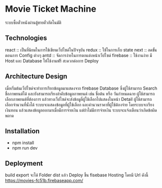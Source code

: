 # Movie Ticket Machine
ระบบซื้อตั๋วหนังผ่านตู้ขายตั๋วอัตโนมัติ

## Technologies
react    :: เป็นที่นิยมในการใช้เขียนเว็ปไซด์ในปัจจุบัน 
redux    :: ใช้ในการเก็บ state 
next     :: ลดขั้นตอนการ Config ต่างๆ 
antd     :: จัดการง่ายในการตกแต่งหน้าเว็ปไซด์
firebase :: ใช้งานง่าย มี Host และ Database ให้ใช้งานฟรี สะดวกต่อการ Deploy

## Architecture Design
เมื่อเริ่มต้นเว็ปไซด์จะทำการเรียกข้อมูลมาแสดงจาก firebase Database ซึ่งผู้ใช้สามารถ Search ชื่อภาพยนต์ได้ และยังสามารถเรียงลำดับข้อมูลภาพยนต์ เช่น ชื่อต้น หรือ วันกำหนดฉาย 
ผู้ใช้สามารถเลือกภาพยนต์ที่ต้องการ แล้วทางเว็ปไซด์จะส่งข้อมูลี่ผู้ใช้เลือกไปแสดงในหน้า Detail 
ผู้ใช้สามารถเลือกจำนวนที่นั่งได้ ระบบจะแสดงข้อมูลที่ผู้ใช้เลือก และคำนวนราคาที่ผู้ใช้ต้องจ่าย
โดยระบบจะเรียงเงินทอน แล้วแสดงข้อมูลออกมาเมื่อมีการจ่ายเงิน แต่ถ้าไม่มีการจ่ายเงิน ระบบจะแจ้งเตือนว่าเกิดข้อผิดพลาด 

## Installation
- npm install 
- npm run dev 

## Deployment
build export จะได้ Folder dist แล้ว Deploy ขึ้น fisebase Hosting 
โดยมี Url ดังนี้ https://movies-fc51b.firebaseapp.com/ 